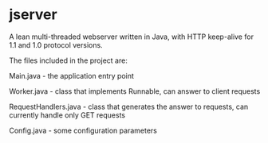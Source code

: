 jserver
=======

A lean multi-threaded webserver written in Java, with HTTP keep-alive for 1.1 and 1.0 protocol versions.


The files included in the project are:

Main.java - the application entry point

Worker.java - class that implements Runnable, can answer to client requests

RequestHandlers.java - class that generates the answer to requests, can currently handle only GET requests

Config.java - some configuration parameters